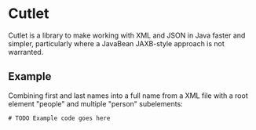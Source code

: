 Cutlet
======

Cutlet is a library to make working with XML and JSON in Java faster and simpler,  particularly where a JavaBean JAXB-style approach is not warranted.

Example
-------

Combining first and last names into a full name from a XML file with a root element "people" and multiple "person" subelements:

    # TODO Example code goes here

